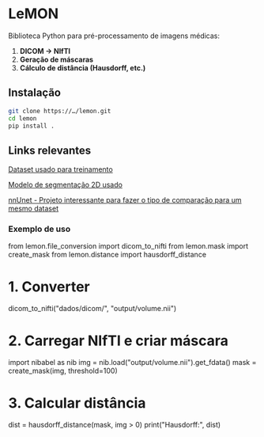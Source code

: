 # LeMON

Biblioteca Python para pré-processamento de imagens médicas:
1. **DICOM → NIfTI**  
2. **Geração de máscaras**  
3. **Cálculo de distância (Hausdorff, etc.)**  

## Instalação

```bash
git clone https://…/lemon.git
cd lemon
pip install .
```

## Links relevantes
[Dataset usado para treinamento](https://wiki.cancerimagingarchive.net/pages/viewpage.action?pageId=101942541)

[Modelo de segmentação 2D usado](https://wiki.cancerimagingarchive.net/pages/viewpage.action?pageId=101942541)


[nnUnet - Projeto interessante para fazer o tipo de comparação para um mesmo dataset](https://github.com/MIC-DKFZ/nnUNet)


### Exemplo de uso

from lemon.file_conversion import dicom_to_nifti
from lemon.mask import create_mask
from lemon.distance import hausdorff_distance

# 1. Converter
dicom_to_nifti("dados/dicom/", "output/volume.nii")

# 2. Carregar NIfTI e criar máscara
import nibabel as nib
img = nib.load("output/volume.nii").get_fdata()
mask = create_mask(img, threshold=100)

# 3. Calcular distância
dist = hausdorff_distance(mask, img > 0)
print("Hausdorff:", dist)
